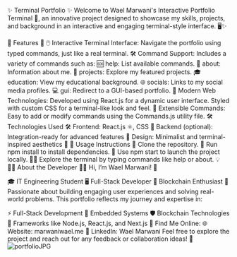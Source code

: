 ✨ Terminal Portfolio ✨
Welcome to Wael Marwani's Interactive Portfolio Terminal 🎉, an innovative project designed to showcase my skills, projects, and background in an interactive and engaging terminal-style interface. 🖥️✨

🌟 Features 🌟
🖱️ Interactive Terminal Interface: Navigate the portfolio using typed commands, just like a real terminal.
🛠️ Command Support: Includes a variety of commands such as:
🆘 help: List available commands.
👤 about: Information about me.
📂 projects: Explore my featured projects.
🎓 education: View my educational background.
🌐 socials: Links to my social media profiles.
💻 gui: Redirect to a GUI-based portfolio.
🚀 Modern Web Technologies:
Developed using React.js for a dynamic user interface.
Styled with custom CSS for a terminal-like look and feel.
🔧 Extensible Commands: Easy to add or modify commands using the Commands.js utility file.
🛠️ Technologies Used 🛠️
Frontend: React.js ⚛️, CSS 🎨
Backend (optional): Integration-ready for advanced features 🔗
Design: Minimalist and terminal-inspired aesthetics 🎯
📖 Usage Instructions 📖
Clone the repository. 📂
Run npm install to install dependencies. 🔧
Use npm start to launch the project locally. 🏃‍♂️
Explore the terminal by typing commands like help or about. 💡
👨‍💻 About the Developer 👩‍💻
Hi, I’m Wael Marwani! 👋

🎓 IT Engineering Student
🖥️ Full-Stack Developer
🔗 Blockchain Enthusiast
🤝 Passionate about building engaging user experiences and solving real-world problems.
This portfolio reflects my journey and expertise in:

⚡ Full-Stack Development
🔋 Embedded Systems
🛡️ Blockchain Technologies
🚀 Frameworks like Node.js, React.js, and Next.js
🔗 Find Me Online:
🌐 Website: marwaniwael.me
💼 LinkedIn: Wael Marwani
Feel free to explore the project and reach out for any feedback or collaboration ideas! 💬
![portfolioJPG](https://github.com/user-attachments/assets/3df33e7c-aed5-432c-bc6d-01870fee44a4)
